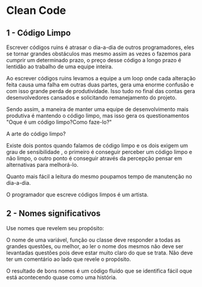 # Clean Code

## 1 - Código Limpo
 
Escrever códigos ruins é atrasar o dia-a-dia de outros programadores, eles se tornar grandes obstáculos mas mesmo assim as vezes o fazemos para cumprir um determinado prazo, o preço desse código a longo prazo é lentidão ao trabalho de uma equipe inteira.

Ao escrever códigos ruins levamos a equipe a um loop onde cada alteração feita causa uma falha em outras duas partes, gera uma enorme confusão e com isso grande perda de produtividade. Isso tudo no final das contas gera desenvolvedores cansados e solicitando remanejamento do projeto.

Sendo assim, a maneira de manter uma equipe de desenvolvimento mais produtiva é mantendo o código limpo, mas isso gera os questionamentos "Oque é um código limpo?Como faze-lo?"

A arte do código limpo?

Existe dois pontos quando falamos de código limpo e os dois exigem um grau de sensibilidade , o primeiro é conseguir perceber um código limpo e não limpo, o outro ponto é conseguir através da percepção pensar em alternativas para melhorá-lo.

Quanto mais fácil a leitura do mesmo poupamos tempo de manutenção no dia-a-dia.

O programador que escreve códigos limpos é um artista.

## 2 - Nomes significativos

Use nomes que revelem seu propósito:

O nome de uma variável, função ou classe deve responder a todas as grandes questões, ou melhor, ao ler o nome dos mesmos não deve ser levantadas questões pois deve estar muito claro do que se trata. Não deve ter um comentário ao lado que revele o propósito.



O resultado de bons nomes é um código fluido que se identifica fácil oque está acontecendo quase como uma história.
